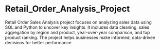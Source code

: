 # Retail_Order_Analysis_Project
 Retail Order Sales Analysis project focuses on analyzing sales data using SQL and Python to uncover key insights. It includes data cleaning, sales aggregation by region and product, year-over-year comparison, and top product ranking. The project helps businesses make informed, data-driven decisions for better performance.
